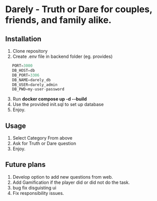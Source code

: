 # Darely - Truth or Dare for couples, friends, and family alike.

## Installation
 1. Clone repository
 2. Create .env file in backend folder (eg. provides)
 ```s 
    PORT=3000
    DB_HOST=db
    DB_PORT=3306
    DB_NAME=darely_db
    DB_USER=darely_admin
    DB_PWD=my-user-password
```
 3. Run **docker compose up -d --build**
 4. Use the provided init.sql to set up database
 5. Enjoy.

 ## Usage
 1. Select Category From above
 2. Ask for Truth or Dare question
 3. Enjoy.

 ## Future plans
  1. Develop option to add new questions from web. 
  2. Add Gamification if the player did or did not do the task.
  3. bug fix disguisting ui
  4. Fix responsibility issues.